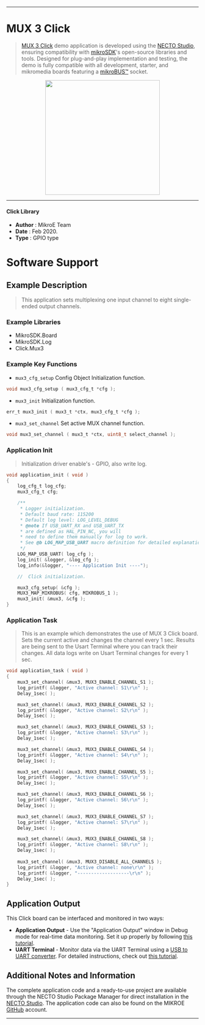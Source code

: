 
---
# MUX 3 Click

> [MUX 3 Click](https://www.mikroe.com/?pid_product=MIKROE-3916) demo application is developed using
the [NECTO Studio](https://www.mikroe.com/necto), ensuring compatibility with [mikroSDK](https://www.mikroe.com/mikrosdk)'s
open-source libraries and tools. Designed for plug-and-play implementation and testing, the demo is fully compatible with
all development, starter, and mikromedia boards featuring a [mikroBUS&trade;](https://www.mikroe.com/mikrobus) socket.

<p align="center">
  <img src="https://www.mikroe.com/?pid_product=MIKROE-3916&image=1" height=300px>
</p>

---

#### Click Library

- **Author**        : MikroE Team
- **Date**          : Feb 2020.
- **Type**          : GPIO type

# Software Support

## Example Description

> This application sets multiplexing one input channel to eight single-ended output channels. 

### Example Libraries

- MikroSDK.Board
- MikroSDK.Log
- Click.Mux3

### Example Key Functions

- `mux3_cfg_setup` Config Object Initialization function. 
```c
void mux3_cfg_setup ( mux3_cfg_t *cfg );
``` 
 
- `mux3_init` Initialization function. 
```c
err_t mux3_init ( mux3_t *ctx, mux3_cfg_t *cfg );
```

- `mux3_set_channel` Set active MUX channel function. 
```c
void mux3_set_channel ( mux3_t *ctx, uint8_t select_channel );
```

### Application Init

> Initialization driver enable's - GPIO, also write log.

```c
void application_init ( void )
{
    log_cfg_t log_cfg;
    mux3_cfg_t cfg;

    /** 
     * Logger initialization.
     * Default baud rate: 115200
     * Default log level: LOG_LEVEL_DEBUG
     * @note If USB_UART_RX and USB_UART_TX 
     * are defined as HAL_PIN_NC, you will 
     * need to define them manually for log to work. 
     * See @b LOG_MAP_USB_UART macro definition for detailed explanation.
     */
    LOG_MAP_USB_UART( log_cfg );
    log_init( &logger, &log_cfg );
    log_info(&logger, "---- Application Init ----");

    //  Click initialization.

    mux3_cfg_setup( &cfg );
    MUX3_MAP_MIKROBUS( cfg, MIKROBUS_1 );
    mux3_init( &mux3, &cfg );
}
```

### Application Task

> This is an example which demonstrates the use of MUX 3 Click board.
> Sets the current active and changes the channel every 1 sec.
> Results are being sent to the Usart Terminal where you can track their changes.
> All data logs write on Usart Terminal changes for every 1 sec.

```c
void application_task ( void )
{
    mux3_set_channel( &mux3, MUX3_ENABLE_CHANNEL_S1 );
    log_printf( &logger, "Active channel: S1\r\n" );
    Delay_1sec( );

    mux3_set_channel( &mux3, MUX3_ENABLE_CHANNEL_S2 );
    log_printf( &logger, "Active channel: S2\r\n" );
    Delay_1sec( );

    mux3_set_channel( &mux3, MUX3_ENABLE_CHANNEL_S3 );
    log_printf( &logger, "Active channel: S3\r\n" );
    Delay_1sec( );

    mux3_set_channel( &mux3, MUX3_ENABLE_CHANNEL_S4 );
    log_printf( &logger, "Active channel: S4\r\n" );
    Delay_1sec( );

    mux3_set_channel( &mux3, MUX3_ENABLE_CHANNEL_S5 );
    log_printf( &logger, "Active channel: S5\r\n" );
    Delay_1sec( );

    mux3_set_channel( &mux3, MUX3_ENABLE_CHANNEL_S6 );
    log_printf( &logger, "Active channel: S6\r\n" );
    Delay_1sec( );

    mux3_set_channel( &mux3, MUX3_ENABLE_CHANNEL_S7 );
    log_printf( &logger, "Active channel: S7\r\n" );
    Delay_1sec( );

    mux3_set_channel( &mux3, MUX3_ENABLE_CHANNEL_S8 );
    log_printf( &logger, "Active channel: S8\r\n" );
    Delay_1sec( );
    
    mux3_set_channel( &mux3, MUX3_DISABLE_ALL_CHANNELS );
    log_printf( &logger, "Active channel: none\r\n" );
    log_printf( &logger, "-------------------\r\n" );
    Delay_1sec( );
}
```

## Application Output

This Click board can be interfaced and monitored in two ways:
- **Application Output** - Use the "Application Output" window in Debug mode for real-time data monitoring.
Set it up properly by following [this tutorial](https://www.youtube.com/watch?v=ta5yyk1Woy4).
- **UART Terminal** - Monitor data via the UART Terminal using
a [USB to UART converter](https://www.mikroe.com/click/interface/usb?interface*=uart,uart). For detailed instructions,
check out [this tutorial](https://help.mikroe.com/necto/v2/Getting%20Started/Tools/UARTTerminalTool).

## Additional Notes and Information

The complete application code and a ready-to-use project are available through the NECTO Studio Package Manager for 
direct installation in the [NECTO Studio](https://www.mikroe.com/necto). The application code can also be found on
the MIKROE [GitHub](https://github.com/MikroElektronika/mikrosdk_click_v2) account.

---
